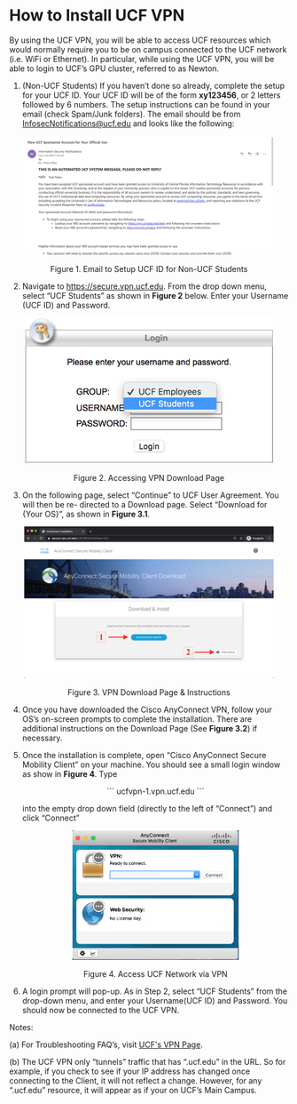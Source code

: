 # How to Install UCF VPN

By using the UCF VPN, you will be able to access UCF resources which would normally require
you to be on campus connected to the UCF network (i.e. WiFi or Ethernet). In particular, while
using the UCF VPN, you will be able to login to UCF’s GPU cluster, referred to as Newton.

1. (Non-UCF Students) If you haven’t done so already, complete the setup for your UCF ID. Your 
   UCF ID will be of the form **xy123456**, or 2 letters followed by 6 numbers.
    The setup instructions can be found in your email (check Spam/Junk folders). The email
    should be from InfosecNotifications@ucf.edu and looks like the following:

<p align="center">
  <img width="450" src="files/ucf_id_email.png">
</p>

<p align="center">
  Figure 1. Email to Setup UCF ID for Non-UCF Students
</p>

2. Navigate to https://secure.vpn.ucf.edu. From the drop down menu, select “UCF Students” 
   as shown in **Figure 2** below. Enter your Username (UCF ID) and Password.

<p align="center">
  <img width="450" src="files/student.png">
</p>

<p align="center">
  Figure 2. Accessing VPN Download Page
</p>

3. On the following page, select “Continue” to UCF User Agreement. You will then be re-
    directed to a Download page. Select “Download for {Your OS}”, as shown in **Figure 3.1**.

<p align="center">
  <img width="450" src="files/download.png">
</p>

<p align="center">
  Figure 3. VPN Download Page & Instructions
</p>

4. Once you have downloaded the Cisco AnyConnect VPN, follow your OS’s on-screen prompts
    to complete the installation. There are additional instructions on the Download Page (See
    **Figure 3.2**) if necessary.
    
5. Once the installation is complete, open “Cisco AnyConnect Secure Mobility Client” on your
    machine. You should see a small login window as show in **Figure 4**. Type
    
    <p align="center">
      ```
      ucfvpn-1.vpn.ucf.edu
      ```
    </p>

    into the empty drop down field (directly to the left of “Connect”) and click “Connect”

    <p align="center">
      <img width="300" src="files/vpn.png">
    </p>

    <p align="center">
      Figure 4. Access UCF Network via VPN
    </p>

6. A login prompt will pop-up. As in Step 2, select “UCF Students” from the drop-down menu,
    and enter your Username(UCF ID) and Password. You should now be connected to the UCF
    VPN.


Notes:  

(a) For Troubleshooting FAQ’s, visit [UCF's VPN Page](https://ucf.service-now.com/ucfit?id=kb_article&sys_id=ff89f4764f45e200be64f0318110c763).  

(b) The UCF VPN only “tunnels” traffic that has “.ucf.edu” in the URL. So for example,
if you check to see if your IP address has changed once connecting to the Client, it will
not reflect a change. However, for any “.ucf.edu” resource, it will appear as if your on
UCF’s Main Campus.


